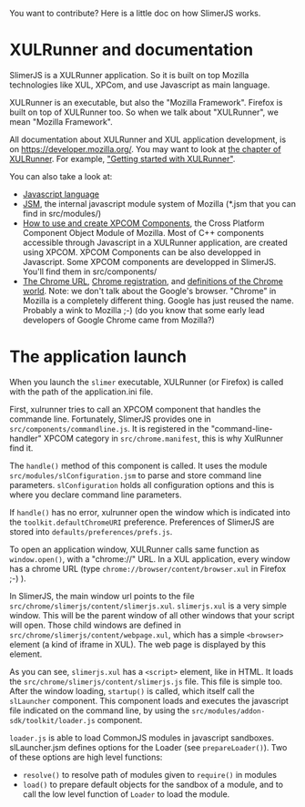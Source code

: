 You want to contribute? Here is a little doc on how SlimerJS works.

XULRunner and documentation
===========================

SlimerJS is a XULRunner application. So it is built on top
Mozilla technologies like XUL, XPCom, and use Javascript as main language.

XULRunner is an executable, but also the "Mozilla Framework". Firefox is built
on top of XULRunner too. So when we talk about "XULRunner", we mean
"Mozilla Framework".

All documentation about XULRunner and XUL application development, is
on https://developer.mozilla.org/. You may want to look at
[the chapter of XULRunner](https://developer.mozilla.org/en-US/docs/XULRunner).
For example, ["Getting started with XULRunner"](https://developer.mozilla.org/en-US/docs/Getting_started_with_XULRunner).

You can also take a look at:

- [Javascript language](https://developer.mozilla.org/en-US/docs/Web/JavaScript)
- [JSM](https://developer.mozilla.org/en-US/docs/Mozilla/JavaScript_code_modules), the internal
  javascript module system of Mozilla (*.jsm that you can find in src/modules/)
- [How to use and create XPCOM Components](https://developer.mozilla.org/en-US/docs/Creating_XPCOM_Components),
  the Cross Platform Component Object Module of Mozilla. Most of C++ components accessible
  through Javascript in a XULRunner application, are created using XPCOM. XPCOM Components
  can be also developped in Javascript. Some XPCOM components are developped in SlimerJS.
  You'll find them in src/components/
- [The Chrome URL](https://developer.mozilla.org/en-US/docs/XUL/Tutorial/The_Chrome_URL),
  [Chrome registration](https://developer.mozilla.org/en-US/docs/Chrome_Registration),
  and [definitions of the Chrome world](https://developer.mozilla.org/en-US/docs/Chrome).
  Note: we don't talk about the Google's browser. "Chrome" in Mozilla is a completely
  different thing. Google has just reused the name. Probably a wink to Mozilla ;-) (do
  you know that some early lead developers of Google Chrome came from Mozilla?)

The application launch
======================

When you launch the `slimer` executable, XULRunner (or Firefox) is called with the
path of the application.ini file.

First, xulrunner tries to call an XPCOM component that handles the commande line.
Fortunately, SlimerJS provides one in `src/components/commandline.js`. It is registered in the
"command-line-handler" XPCOM category in `src/chrome.manifest`, this is why XulRunner find
it.

The `handle()` method of this component is called. It uses the module `src/modules/slConfiguration.jsm`
to parse and store command line parameters. `slConfiguration` holds all configuration options
and this is where you declare command line parameters.

If `handle()` has no error, xulrunner open the window which is indicated into the
`toolkit.defaultChromeURI` preference. Preferences of SlimerJS are stored into
`defaults/preferences/prefs.js`.

To open an application window, XULRunner calls same function as `window.open()`, with a
"chrome://" URL. In a XUL application, every window has a chrome URL (type
`chrome://browser/content/browser.xul` in Firefox ;-) ).

In SlimerJS, the main window url points to the file
`src/chrome/slimerjs/content/slimerjs.xul`. `slimerjs.xul` is a very simple window. This will
be the parent window of all other windows that your script will open. Those child windows
are defined in `src/chrome/slimerjs/content/webpage.xul`, which has a simple `<browser>`
element (a kind of iframe in XUL). The web page is displayed by this element.

As you can see, `slimerjs.xul` has a `<script>` element, like in HTML. It loads the
`src/chrome/slimerjs/content/slimerjs.js` file.
This file is simple too. After the window loading, `startup()` is called,
which itself call the `slLauncher` component. This component loads and executes the
javascript file indicated on the command line, by using the
`src/modules/addon-sdk/toolkit/loader.js` component.

`loader.js` is able to load CommonJS modules in javascript sandboxes. slLauncher.jsm
defines options for the Loader (see `prepareLoader()`). Two of these options are high
level functions:

- `resolve()` to resolve path of modules given to `require()` in modules
- `load()` to prepare default objects for the sandbox of a module, and to call the
  low level function of `Loader` to load the module.

